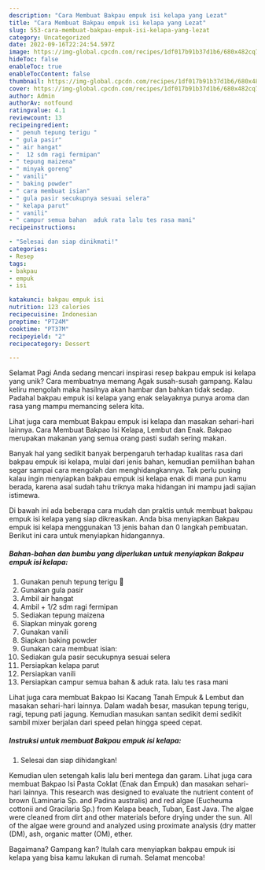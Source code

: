 ```yaml
---
description: "Cara Membuat Bakpau empuk isi kelapa yang Lezat"
title: "Cara Membuat Bakpau empuk isi kelapa yang Lezat"
slug: 553-cara-membuat-bakpau-empuk-isi-kelapa-yang-lezat
category: Uncategorized
date: 2022-09-16T22:24:54.597Z
image: https://img-global.cpcdn.com/recipes/1df017b91b37d1b6/680x482cq70/bakpau-empuk-isi-kelapa-foto-resep-utama.jpg
hideToc: false
enableToc: true
enableTocContent: false
thumbnail: https://img-global.cpcdn.com/recipes/1df017b91b37d1b6/680x482cq70/bakpau-empuk-isi-kelapa-foto-resep-utama.jpg
cover: https://img-global.cpcdn.com/recipes/1df017b91b37d1b6/680x482cq70/bakpau-empuk-isi-kelapa-foto-resep-utama.jpg
author: Admin
authorAv: notfound
ratingvalue: 4.1
reviewcount: 13
recipeingredient:
- " penuh tepung terigu "
- " gula pasir"
- " air hangat"
- "  12 sdm ragi fermipan"
- " tepung maizena"
- " minyak goreng"
- " vanili"
- " baking powder"
- " cara membuat isian"
- " gula pasir secukupnya sesuai selera"
- " kelapa parut"
- " vanili"
- " campur semua bahan  aduk rata lalu tes rasa mani"
recipeinstructions:

- "Selesai dan siap dinikmati!"
categories:
- Resep
tags:
- bakpau
- empuk
- isi

katakunci: bakpau empuk isi 
nutrition: 123 calories
recipecuisine: Indonesian
preptime: "PT24M"
cooktime: "PT37M"
recipeyield: "2"
recipecategory: Dessert

---
```



Selamat Pagi Anda sedang mencari inspirasi resep bakpau empuk isi kelapa yang unik? Cara membuatnya memang Agak susah-susah gampang. Kalau keliru mengolah maka hasilnya akan hambar dan bahkan tidak sedap. Padahal bakpau empuk isi kelapa yang enak selayaknya punya aroma dan rasa yang mampu memancing selera kita.


Lihat juga cara membuat Bakpau empuk isi kelapa dan masakan sehari-hari lainnya. Cara Membuat Bakpao Isi Kelapa, Lembut dan Enak. Bakpao merupakan makanan yang semua orang pasti sudah sering makan.

Banyak hal yang sedikit banyak berpengaruh terhadap kualitas rasa dari bakpau empuk isi kelapa, mulai dari jenis bahan, kemudian pemilihan bahan segar sampai cara mengolah dan menghidangkannya. Tak perlu pusing kalau ingin menyiapkan bakpau empuk isi kelapa enak di mana pun kamu berada, karena asal sudah tahu triknya maka hidangan ini mampu jadi sajian istimewa.


Di bawah ini ada beberapa cara mudah dan praktis untuk membuat bakpau empuk isi kelapa yang siap dikreasikan. Anda bisa menyiapkan Bakpau empuk isi kelapa menggunakan 13 jenis bahan dan 0 langkah pembuatan. Berikut ini cara untuk menyiapkan hidangannya.

<!--inarticleads1-->

##### Bahan-bahan dan bumbu yang diperlukan untuk menyiapkan Bakpau empuk isi kelapa:

1. Gunakan  penuh tepung terigu 🔺
1. Gunakan  gula pasir
1. Ambil  air hangat
1. Ambil  + 1/2 sdm ragi fermipan
1. Sediakan  tepung maizena
1. Siapkan  minyak goreng
1. Gunakan  vanili
1. Siapkan  baking powder
1. Gunakan  cara membuat isian:
1. Sediakan  gula pasir secukupnya sesuai selera
1. Persiapkan  kelapa parut
1. Persiapkan  vanili
1. Persiapkan  campur semua bahan &amp; aduk rata. lalu tes rasa mani


Lihat juga cara membuat Bakpao Isi Kacang Tanah Empuk &amp; Lembut dan masakan sehari-hari lainnya. Dalam wadah besar, masukan tepung terigu, ragi, tepung pati jagung. Kemudian masukan santan sedikit demi sedikit sambil mixer berjalan dari speed pelan hingga speed cepat. 

<!--inarticleads2-->

##### Instruksi untuk membuat Bakpau empuk isi kelapa:


1. Selesai dan siap dihidangkan!

Kemudian ulen setengah kalis lalu beri mentega dan garam. Lihat juga cara membuat Bakpao Isi Pasta Coklat (Enak dan Empuk) dan masakan sehari-hari lainnya. This research was designed to evaluate the nutrient content of brown (Laminaria Sp. and Padina australis) and red algae (Eucheuma cottonii and Gracilaria Sp.) from Kelapa beach, Tuban, East Java. The algae were cleaned from dirt and other materials before drying under the sun. All of the algae were ground and analyzed using proximate analysis (dry matter (DM), ash, organic matter (OM), ether. 

Bagaimana? Gampang kan? Itulah cara menyiapkan bakpau empuk isi kelapa yang bisa kamu lakukan di rumah. Selamat mencoba!
